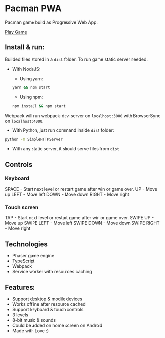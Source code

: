 # Pacman PWA

Pacman game build as Progressive Web App.

[Play Game](https://vitaliy-bobrov.github.io/pacman-pwa/)

## Install & run:

Builded files stored in a `dist` folder. To run game static server needed.

- With NodeJS:
  - Using yarn:

  ```bash
  yarn && npm start
  ```

  - Using npm:

  ```bash
  npm install && npm start
  ```

Webpack will run webpack-dev-server on `localhost:3000` with BrowserSync on `localhost:4000`.

- With Python, just run command inside `dist` folder:

```bash
python -m SimpleHTTPServer
```

- With any static server, it should serve files from `dist`

## Controls

### Keyboard
SPACE - Start next level or restart game after win or game over.
UP - Move up
LEFT - Move left
DOWN - Move down
RIGHT - Move right

### Touch screen
TAP - Start next level or restart game after win or game over.
SWIPE UP - Move up
SWIPE LEFT - Move left
SWIPE DOWN - Move down
SWIPE RIGHT - Move right

## Technologies
- Phaser game engine
- TypeScript
- Webpack
- Service worker with resources caching

## Features:
- Support desktop & modile devices
- Works offline after resource cached
- Support keyboard & touch controls
- 3 levels
- 8-bit music & sounds
- Could be added on home screen on Android
- Made with Love :)

